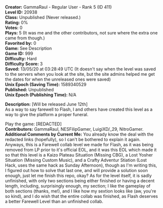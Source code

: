 **Creator:** GammaRaul - Regular User - Rank 5 (ID 411) <br>
**Level ID:** 20938 <br>
**Class:** Unpublished (Never released.) <br>
**Rating:** 0% <br>
**Votes:** 0 <br>
**Plays:** 5 (It was me and the other contributors, not sure where the extra one came from though.) <br>
**Favorited by:** 0 <br>
**Game:** See Description <br>
**Game ID:** 999 <br>
**Difficulty:** Hard <br>
**Difficulty Score:** 3 <br>
**Saved:** 13/05/20 at 03:28:49 UTC (It doesn't say when the level was saved to the servers when you look at the site, but the site admins helped me get the dates for when the unreleased ones were saved) <br>
**Unix Epoch (Saving Time):** 1589340529 <br>
**Published:** Unpublished <br>
**Unix Epoch (Publishing Time):** N/A

**Description:** [Will be released June 12th] <br>
As a way to say farewell to Flash, I and others have created this level as a way to give the platform a proper funeral.

Play the game: [REDACTED] <br>
**Contributors:** GammaRaul, NESFilipGamer, LuigiXD/_29, NitroGamer. <br>
**Additional Comments by Current Me:** You already know the deal with the redacted links (hopefully), so I can't be bothered to explain it again. Anyways, this is a Farewell collab level we made for Flash, as it was being removed from LP prior to it's official EOL, and it was this EOL which made it so that this level is a Kaizo Plateau Situation (Missing CBG), a Lost Yosher Situation (Missing Custom Music), and a Crafty Adventur Stiation (Lost Hack, uses the same hack as Sunday Afternoon), though as I'm writing this, I figured out how to solve that last one, and will provide a solution soon enough, just let me finish this repo, okay?
As for the level itself, it is sadly unfinished, with only two sections being either finished or having a decent length, including, surprisingly enough, my section; I like the gameplay of both sections (thanks, me!), and I like how my sextion looks like (aw, you're so kind), and I do wish that the entire collab was finished, as Flash deserves a better Farewell Level than an unfinished collab.
